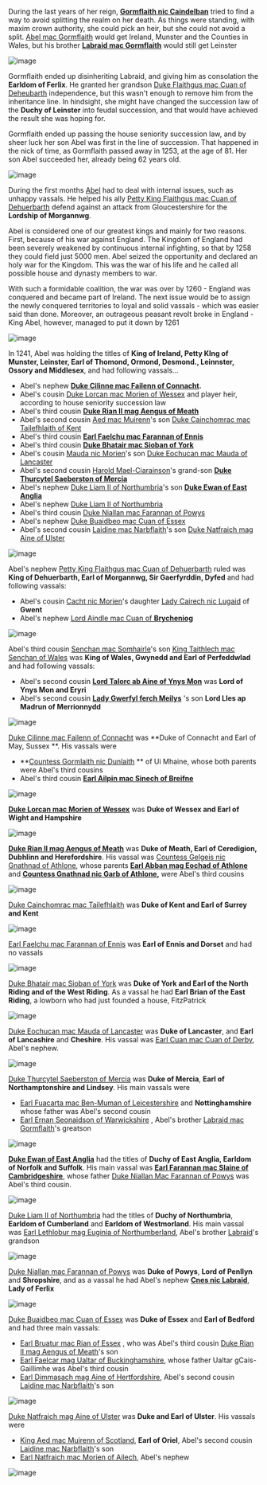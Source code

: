 

During the last years of her reign, **[Gormflaith nic Caindelban](../p/gormflaith_nic_caindelban_1171.md)** tried to find a way to avoid splitting the realm on her death. As things were standing, with maxim crown authority, she could pick an heir, but she could not avoid a split. [Abel mac Gormflaith](../p/abel_mac_gormflaith_1190.md) would get Ireland, Munster and the Counties in Wales, but his brother **[Labraid mac Gormflaith](../p/labraid_mac_gormflaith_1188.md)** would still get Leinster

![image](15-King-Abel-1265/split1.png)

Gormflaith ended up disinheriting Labraid, and giving him as consolation the **Earldom of Ferlix**. He granted her grandson [Duke Flaithgus mac Cuan of Deheubarth](../p/flaithgus_mac_cuan_1236.md) independence, but this wasn't enough to remove him from the inheritance line. In hindsight, she might have changed the succession law of the **Duchy of Leinster** into feudal succession, and that would have achieved the result she was hoping for. 

Gormflaith ended up passing the house seniority succession law, and by sheer luck her son Abel was first in the line of succession. That happened in the nick of time, as Gormflaith passed away in 1253, at the age of 81. Her son Abel succeeded her, already being 62 years old.  

![image](15-King-Abel-1265/death1.png)

During the first months [Abel](..p/abel_mac_gormflaith_1190.md) had to deal with internal issues, such as unhappy vassals. He helped his ally [Petty King Flaithgus mac Cuan of Dehuerbarth](../p/flaithgus_mac_cuan_1236.md)  defend against an attack from Gloucestershire for the **Lordship of Morgannwg**.

Abel is considered one of our greatest kings and mainly for two reasons. First, because of his war against England. The Kingdom of England had been severely weakened by continuous internal infighting, so that by 1258 they could field just 5000 men. Abel seized the opportunity and declared an holy war for the Kingdom. This was the war of his life and he called all possible house and dynasty members to war.

With such a formidable coalition, the war was over by 1260 - England was conquered and became part of Ireland. The next issue would be to assign the newly conquered territories to loyal and solid vassals - which was easier said than done. Moreover, an outrageous peasant revolt broke in England - King Abel, however, managed to put it down by 1261

![image](15-King-Abel-1265/map1.jpg)



In 1241, Abel was holding the titles of **King of Ireland, Petty KIng of Munster, Leinster, Earl of Thomond, Ormond, Desmond., Leinnster, Ossory and Middlesex**,  and had following vassals... 

- Abel's nephew **[Duke Cilinne mac Failenn of Connacht](../p/cilline_mac_failenn_1215.md).**
- Abel's cousin [Duke Lorcan mac Morien of Wessex](../p/lorcan_mac_morien_1204.md) and player heir, according to house seniority succession law
- Abel's third cousin [**Duke Rian II mag Aengus of Meath**](../p/rian_ii_mag_aengus_1208.md)
- Abel's second cousin [Aed mac Muirenn](../p/aed_mac_muirenn_1209.md)'s son [Duke Cainchomrac mac Tailefhlaith of Kent](../p/cainchomrac_tailefhlaith_1231.md)
- Abel's third cousin [**Earl Faelchu mac Farannan of Ennis**](../p/faelchu_mac_farannan_1212.md)
- Abel's third cousin **[Duke Bhatair mac Sioban of York](../p/bhatair_mac_sioban_1236.md)**
- Abel's cousin [Mauda nic Morien](../p/mauda_nic_morien_1199.md)'s son [Duke Eochucan mac Mauda of Lancaster](../p/eochucan_mac_mauda_1234.md)
- Abel's second cousin [Harold Mael-Ciarainson](../p/harald_mael-ciarainson_1176.md)'s grand-son [**Duke Thurcytel Saeberston of Mercia**](../p/thurcytel_saebertson_1228.md)
- Abel's nephew [Duke Liam II of Northumbria](../p/liam_ii_1214.md)'s son **[Duke Ewan of East Anglia](../p/ewan_1232.md)**
- Abel's nephew [Duke Liam II of Northumbria](../p/liam_ii_1214.md)
- Abel's third cousin [Duke Niallan mac Farannan of Powys](../p/niallan_mac_farannan_1217.md)
- Abel's nephew  [Duke Buaidbeo mac Cuan of Essex](../p/buaidbeo_mac_cuan_1247.md)
- Abel's second cousin [Laidine mac Narbflaith](../p/laidine_mac_narbflaith_1200.md)'s son [Duke Natfraich mag Aine of Ulster](../p/natfraich_mag_aine_1224.md)



![image](15-King-Abel-1265/map2.jpg)

Abel's nephew [Petty King Flaithgus mac Cuan of Dehuerbarth](../p/flaithgus_mac_cuan_1236.md) ruled was **King of Dehuerbarth, Earl of Morgannwg, Sir Gaerfyrddin, Dyfed** and had following vassals:

- Abel's cousin [Cacht nic Morien](../p/cacht_nic_morien_1201.md)'s daughter [Lady Cairech nic Lugaid](../p/cairech_nic_lugaid_1250.md) of **Gwent**
- Abel's nephew [Lord Aindle mac Cuan of **Brycheniog**](../p/aindle_mac_cuan_1242.md)

![image](15-King-Abel-1265/map5.jpg)

Abel's third cousin [Senchan mac Somhairle](../p/senchan_mac_somhairle_1188.md)'s son [King Taithlech mac Senchan of Wales](../p/taithlech_mac_senchan_1243.md) was **King of Wales, Gwynedd and Earl of Perfeddwlad** and had following vassals:

- Abel's second cousin **[Lord Talorc ab Aine of Ynys Mon](../p/talorc_ab_aine_1200.md)** was **Lord of Ynys Mon and Eryri**
- Abel's second cousin **[Lady Gwerfyl ferch Meilys](../p/gwerfyl_ferch_meilys_1180.md)**  's son **Lord Lles ap Madrun of Merrionnydd**

![image](15-King-Abel-1265/map6.jpg)

[Duke Cilinne mac Failenn of Connacht](../p/cilline_mac_failenn_1215.md) was **Duke of Connacht and Earl of May, Sussex **. His vassals were 

- **[Countess Gormlaith nic Dunlaith](../p/gormlaith_nic_dunlaith_1214.md) ** of Ui Mhaine, whose both parents were Abel's third cousins
- Abel's third cousin **[Earl Ailpin mac Sinech of Breifne](../p/ailpin_mac_sinech_1257.md)**

![image](15-King-Abel-1265/map7.jpg)



 **[Duke Lorcan mac Morien of Wessex](../p/lorcan_mac_morien_1204.md)** was **Duke of Wessex and Earl of Wight and Hampshire**

![image](15-King-Abel-1265/map8.jpg)

[**Duke Rian II mag Aengus of Meath**](../p/rian_ii_mag_aengus_1208.md) was **Duke of Meath, Earl of Ceredigion, Dubhlinn and Herefordshire**. His vassal was [Countess Gelgeis nic Gnathnad of Athlone](../p/gelgeis_nic_gnathnad_1217.md), whose parents  **[Earl Abban mag Eochad of Athlone](../p/abban_mag_eochad_1181.md)** and **[Countess Gnathnad nic Garb of Athlone](../p/gnathnad_nic_garb_1191.md),** were Abel's third cousins

![image](15-King-Abel-1265/map17.jpg)

[Duke Cainchomrac mac Tailefhlaith](../p/cainchomrac_tailefhlaith_1231.md)  was **Duke of Kent and Earl of Surrey and Kent**

![image](15-King-Abel-1265/map3.jpg)

 [Earl Faelchu mac Farannan of Ennis](../p/faelchu_mac_farannan_1212.md) was **Earl of Ennis and Dorset** and had no vassals



![image](15-King-Abel-1265/map10.jpg)

 [Duke Bhatair mac Sioban of York](../p/bhatair_mac_sioban_1236.md) was **Duke of York and Earl of the North Riding and of the West Riding**. As a vassal he had **Earl Brian of the East Riding**, a lowborn who had just founded a house, FitzPatrick 

![image](15-King-Abel-1265/map11.jpg)

[Duke Eochucan mac Mauda of Lancaster](../p/eochucan_mac_mauda_1234.md) was **Duke of Lancaster**, and **Earl of Lancashire** and **Cheshire**. His vassal was [Earl Cuan mac Cuan of Derby](../p/cuan_mac_cuan_1245.md), Abel's nephew.

![image](15-King-Abel-1265/map12.jpg)

 [Duke Thurcytel Saeberston of Mercia](../p/thurcytel_saebertson_1228.md) was **Duke of Mercia**, **Earl of Northamptonshire and Lindsey**. His main vassals were

- [Earl Fuacarta mac Ben-Muman of Leicestershire](../p/fuacarta_mac_ben-muman_1212.md) and **Nottinghamshire** whose father was Abel's second cousin
- [Earl Ernan Seonaidson of Warwickshire](../p/ernad_seonaidson_1245.md) , Abel's brother [Labraid mac Gormflaith](../p/labraid_mac_gormflaith_1188.md)'s greatson

![image](15-King-Abel-1265/map13.jpg)

 **[Duke Ewan of East Anglia](../p/ewan_1232.md)** had the titles of **Duchy of East Anglia, Earldom of Norfolk and Suffolk**. His main vassal was **[Earl Farannan mac Slaine of Cambridgeshire](..p/farannan_mac_slaine_1239.md)**, whose father [Duke Niallan Mac Farannan of Powys](../p/niallan_mac_farannan_1217.md) was Abel's third cousin.

![image](15-King-Abel-1265/map14.jpg)

[Duke Liam II of Northumbria](../p/liam_ii_1214.md) had the titles of **Duchy of Northumbria**, **Earldom of Cumberland** and **Earldom of Westmorland**. His main vassal was [Earl Lethlobur mag Euginia of Northumberland](../p/lethlobur_mag_euginia_1241.md), Abel's brother [Labraid](../p/labraid_mac_gormflaith_1188.md)'s grandson

![image](15-King-Abel-1265/map15.jpg)

[Duke Niallan mac Farannan of Powys](../p/niallan_mac_farannan_1217.md) was **Duke of Powys**, **Lord of Penllyn** and **Shropshire**, and as a vassal he had Abel's nephew **[Cnes nic Labraid](p/cnes_nic_labraid_1207.md)**, **Lady of Ferlix**

![image](15-King-Abel-1265/map16.jpg)

 [Duke Buaidbeo mac Cuan of Essex](../p/buaidbeo_mac_cuan_1247.md) was **Duke of Essex** and **Earl of Bedford** and had three main vassals:

- [Earl Bruatur mac Rian of Essex](../p/bruatur_mac_rian_1241.md) , who was Abel's third cousin [Duke Rian II mag Aengus of Meath](../p/rian_ii_mag_aengus_1208.md)'s son 
- [Earl Faelcar mag Ualtar of Buckinghamshire](../p/faelcar_mag_ualtar_1225.md), whose father Ualtar gCais-Gaillimhe was Abel's third cousin
- [Earl Dimmasach mag Aine of Hertfordshire](), Abel's second cousin [Laidine mac Narbflaith](../p/laidine_mac_narbflaith_1200.md)'s son

![image](15-King-Abel-1265/map18.jpg)



 [Duke Natfraich mag Aine of Ulster](../p/natfraich_mag_aine_1224.md) was **Duke and Earl of Ulster**. His vassals were 

- [King Aed mac Muirenn of Scotland](p/aed_mac_muirenn_1209.md), **Earl of Oriel**, Abel's second cousin [Laidine mac Narbflaith](../p/laidine_mac_narbflaith_1200.md)'s son
- [Earl Natfraich mac Morien of Ailech](../p/natfraich_mac_morien_1218.md), Abel's nephew

![image](15-King-Abel-1265/map19.jpg)